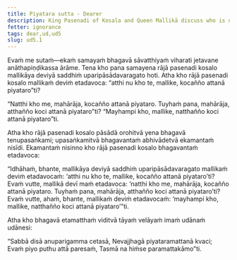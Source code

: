 ```yaml
---
title: Piyatara sutta - Dearer
description: King Pasenadi of Kosala and Queen Mallikā discuss who is dearer to them.
fetter: ignorance
tags: dear,ud,ud5
slug: ud5.1
---
```


Evaṁ me sutaṁ—ekaṁ samayaṁ bhagavā sāvatthiyaṁ viharati jetavane anāthapiṇḍikassa ārāme. Tena kho pana samayena rājā pasenadi kosalo mallikāya deviyā saddhiṁ uparipāsādavaragato hoti. Atha kho rājā pasenadi kosalo mallikaṁ deviṁ etadavoca: “atthi nu kho te, mallike, kocañño attanā piyataro”ti?

“Natthi kho me, mahārāja, kocañño attanā piyataro. Tuyhaṁ pana, mahārāja, atthañño koci attanā piyataro”ti? “Mayhampi kho, mallike, natthañño koci attanā piyataro”ti.

Atha kho rājā pasenadi kosalo pāsādā orohitvā yena bhagavā tenupasaṅkami; upasaṅkamitvā bhagavantaṁ abhivādetvā ekamantaṁ nisīdi. Ekamantaṁ nisinno kho rājā pasenadi kosalo bhagavantaṁ etadavoca:

“Idhāhaṁ, bhante, mallikāya deviyā saddhiṁ uparipāsādavaragato mallikaṁ deviṁ etadavocaṁ: ‘atthi nu kho te, mallike, kocañño attanā piyataro’ti? Evaṁ vutte, mallikā devī maṁ etadavoca: ‘natthi kho me, mahārāja, kocañño attanā piyataro. Tuyhaṁ pana, mahārāja, atthañño koci attanā piyataro’ti? Evaṁ vutte, ahaṁ, bhante, mallikaṁ deviṁ etadavocaṁ: ‘mayhampi kho, mallike, natthañño koci attanā piyataro’”ti.

Atha kho bhagavā etamatthaṁ viditvā tāyaṁ velāyaṁ imaṁ udānaṁ udānesi:

“Sabbā disā anuparigamma cetasā,
Nevajjhagā piyataramattanā kvaci;
Evaṁ piyo puthu attā paresaṁ,
Tasmā na hiṁse paramattakāmo”ti.
